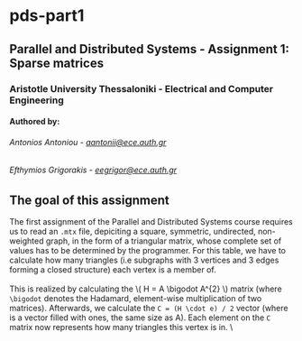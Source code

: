 # pds-part1
## Parallel and Distributed Systems - Assignment 1: Sparse matrices
### Aristotle University Thessaloniki - Electrical and Computer Engineering
#### Authored by:
###### Antonios Antoniou - aantonii@ece.auth.gr
###### Efthymios Grigorakis - eegrigor@ece.auth.gr

## The goal of this assignment
The first assignment of the Parallel and Distributed Systems course requires us to read an `.mtx` file, depiciting a square, symmetric, undirected, non-weighted graph, in the form of a triangular matrix, whose complete set of values has to be determined by the programmer. For this table, we have to calculate how many triangles (i.e subgraphs with 3 vertices and 3 edges forming a closed structure) each vertex is a member of.
\
\
This is realized by calculating the \\( H = A \bigodot A^{2} \\) matrix (where ``\bigodot`` denotes the Hadamard, element-wise multiplication of two matrices). Afterwards, we calculate the ``C = (H \cdot e) / 2`` vector (where is a vector filled with ones, the same size as A). Each element on the `C` matrix now represents how many triangles this vertex is in.
\

